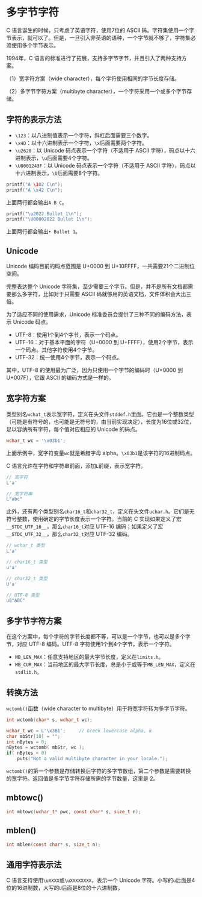 # 多字节字符

C 语言诞生的时候，只考虑了英语字符，使用7位的 ASCII 码。字符集使用一个字节表示，就可以了。但是，一旦引入非英语的语种，一个字节就不够了，字符集必须使用多个字节表示。

1994年，C 语言的标准进行了拓展，支持多字节字节，并且引入了两种支持方案。

（1）宽字符方案（wide character），每个字符使用相同的字节长度存储。

（2）多字节字符方案（multibyte character），一个字符采用一个或多个字节存储。

## 字符的表示方法

- `\123`：以八进制值表示一个字符，斜杠后面需要三个数字。
- `\x4D`：以十六进制表示一个字符，`\x`后面需要两个字符。
- `\u2620`：以 Unicode 码点表示一个字符（不适用于 ASCII 字符），码点以十六进制表示，`\u`后面需要4个字符。
- `\U0001243F`：以 Unicode 码点表示一个字符（不适用于 ASCII 字符），码点以十六进制表示，`\U`后面需要8个字符。

```c
printf("A \102 C\n");
printf("A \x42 C\n");
```

上面两行都会输出`A B C`。

```c
printf("\u2022 Bullet 1\n");
printf("\U00002022 Bullet 1\n");
```

上面两行都会输出`• Bullet 1`。

## Unicode

Unicode 编码目前的码点范围是 U+0000 到 U+10FFFF，一共需要21个二进制位空间。

完整表达整个 Unicode 字符集，至少需要三个字节。但是，并不是所有文档都需要那么多字符，比如对于只需要 ASCII 码就够用的英语文档，文件体积会大出三倍。

为了适应不同的使用需求，Unicode 标准委员会提供了三种不同的编码方法，表示 Unicode 码点。

- UTF-8：使用1个到4个字节，表示一个码点。
- UTF-16：对于基本平面的字符（U+0000 到 U+FFFF），使用2个字节，表示一个码点。其他字符使用4个字节。
- UTF-32：统一使用4个字节，表示一个码点。

其中，UTF-8 的使用最为广泛，因为只使用一个字节的编码时（U+0000 到 U+007F），它跟 ASCII 的编码方式是一样的。

## 宽字符方案

类型别名`wchat_t`表示宽字符，定义在头文件`stddef.h`里面。它也是一个整数类型（可能是有符号的，也可能是无符号的，由当前实现决定），长度为16位或32位，足以容纳所有字符，每个值对应相应的 Unicode 的码点。

```c
wchar_t wc = '\x03b1';
```

上面示例中，宽字符变量`wc`就是希腊字母 alpha。`\x03b1`是该字符的16进制码点。

C 语言允许在字符和字符串前面，添加`L`前缀，表示宽字符。

```c
// 宽字符
L'a'

// 宽字符串
L"abc"
```

此外，还有两个类型别名`char16_t`和`char32_t`，定义在头文件`uchar.h`。它们是无符号整数，使用确定的字节长度表示一个字符。当前的 C 实现如果定义了宏`__STDC_UTF_16__`，那么`char16_t`对应 UTF-16 编码；如果定义了宏`__STDC_UTF_32__`，那么`char32_t`对应 UTF-32 编码。

```c
// wchar_t 类型
L'a'

// char16_t 类型
u'a'

// char32_t 类型
U'a'

// UTF-8 类型
u8"ABC"
```

## 多字节字符方案

在这个方案中，每个字符的字节长度都不等，可以是一个字节，也可以是多个字节，对应 UTF-8 编码。UTF-8 字符使用1个到4个字节，表示一个字符。

- `MB_LEN_MAX`：任意支持地区的最大字节长度，定义在`limits.h`。
- `MB_CUR_MAX`：当前地区的最大字节长度，总是小于或等于`MB_LEN_MAX`，定义在`stdlib.h`。

## 转换方法

`wctomb()`函数（wide character to multibyte）用于将宽字符转为多字节字符。

```c
int wctomb(char* s, wchar_t wc);
```

```c
wchar_t wc = L'\x3B1';     // Greek lowercase alpha, α
char mbStr[10] = "";
int nBytes = 0;
nBytes = wctomb( mbStr, wc );
if( nBytes < 0)
    puts("Not a valid multibyte character in your locale.");
```

`wctomb()`的第一个参数是存储转换后字符的多字节数组，第二个参数是需要转换的宽字符。返回值是多字节字符存储所需的字节数量，这里是 2。

## mbtowc()

```c
int mbtowc(wchar_t* pwc, const char* s, size_t n);
```

## mblen()

```c
int mblen(const char* s, size_t n);
```

## 通用字符表示法

C 语言支持使用`\uXXXX`或`\uXXXXXXXX`，表示一个 Unicode 字符。小写的`u`后面是4位的16进制数，大写的`U`后面是8位的十六进制数。

